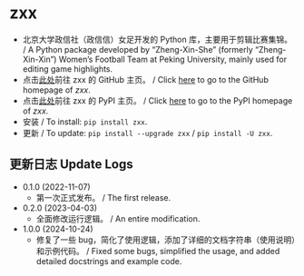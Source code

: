 # zxx

* 北京大学政信社（政信信）女足开发的 Python 库，主要用于剪辑比赛集锦。 / A Python package developed by “Zheng-Xin-She” (formerly “Zheng-Xin-Xin”) Women’s Football Team at Peking University, mainly used for editing game highlights.
* 点击[此处](https://github.com/PKU-Zyf/zxx)前往 zxx 的 GitHub 主页。 / Click [here](https://github.com/PKU-Zyf/zxx) to go to the GitHub homepage of  *zxx*.
* 点击[此处](https://pypi.org/project/zxx)前往 zxx 的 PyPI 主页。 / Click [here](https://pypi.org/project/zxx) to go to the PyPI homepage of *zxx*.
* 安装 / To install: `pip install zxx`.
* 更新 / To update: `pip install --upgrade zxx` / `pip install -U zxx`.

## 更新日志 Update Logs

* 0.1.0 (2022-11-07)
  * 第一次正式发布。 / The first release.
* 0.2.0 (2023-04-03)
  * 全面修改运行逻辑。 / An entire modification.
* 1.0.0 (2024-10-24)
  * 修复了一些 bug，简化了使用逻辑，添加了详细的文档字符串（使用说明）和示例代码。 / Fixed some bugs, simplified the usage, and added detailed docstrings and example code.
